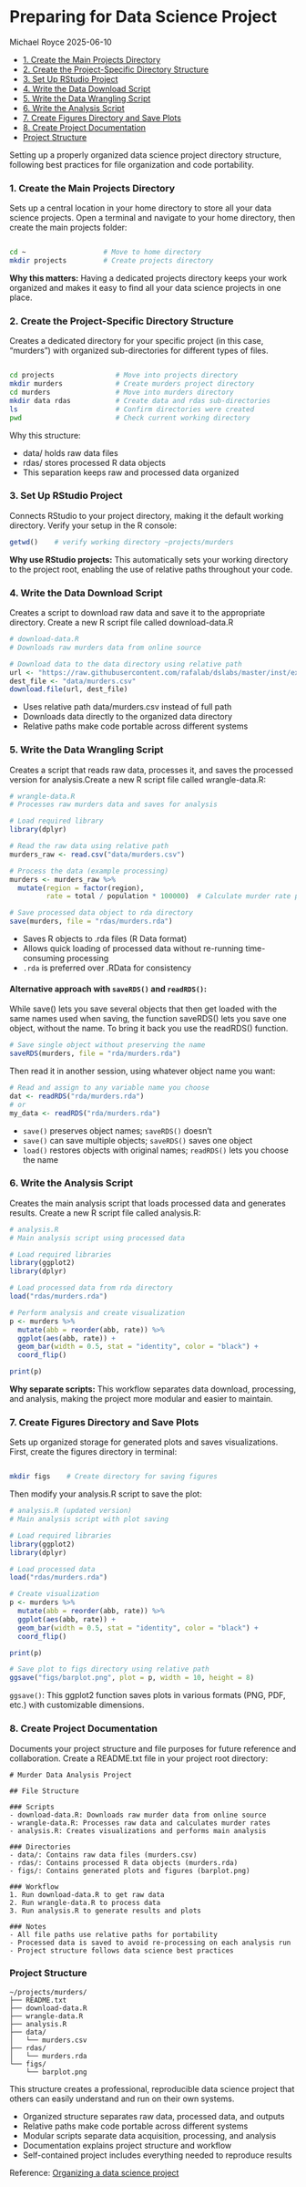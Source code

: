 # Preparing for Data Science Project
Michael Royce
2025-06-10

- [1. Create the Main Projects
  Directory](#1-create-the-main-projects-directory)
- [2. Create the Project-Specific Directory
  Structure](#2-create-the-project-specific-directory-structure)
- [3. Set Up RStudio Project](#3-set-up-rstudio-project)
- [4. Write the Data Download Script](#4-write-the-data-download-script)
- [5. Write the Data Wrangling
  Script](#5-write-the-data-wrangling-script)
- [6. Write the Analysis Script](#6-write-the-analysis-script)
- [7. Create Figures Directory and Save
  Plots](#7-create-figures-directory-and-save-plots)
- [8. Create Project Documentation](#8-create-project-documentation)
- [Project Structure](#project-structure)

Setting up a properly organized data science project directory
structure, following best practices for file organization and code
portability.

### 1. Create the Main Projects Directory

Sets up a central location in your home directory to store all your data
science projects. Open a terminal and navigate to your home directory,
then create the main projects folder:

``` bash

cd ~                   # Move to home directory
mkdir projects         # Create projects directory
```

**Why this matters:** Having a dedicated projects directory keeps your
work organized and makes it easy to find all your data science projects
in one place.

### 2. Create the Project-Specific Directory Structure

Creates a dedicated directory for your specific project (in this case,
“murders”) with organized sub-directories for different types of files.

``` bash

cd projects               # Move into projects directory
mkdir murders             # Create murders project directory
cd murders                # Move into murders directory
mkdir data rdas           # Create data and rdas sub-directories
ls                        # Confirm directories were created
pwd                       # Check current working directory
```

Why this structure:

- data/ holds raw data files
- rdas/ stores processed R data objects
- This separation keeps raw and processed data organized

### 3. Set Up RStudio Project

Connects RStudio to your project directory, making it the default
working directory. Verify your setup in the R console:

``` r
getwd()    # verify working directory ~projects/murders
```

**Why use RStudio projects:** This automatically sets your working
directory to the project root, enabling the use of relative paths
throughout your code.

### 4. Write the Data Download Script

Creates a script to download raw data and save it to the appropriate
directory. Create a new R script file called download-data.R

``` r
# download-data.R
# Downloads raw murders data from online source

# Download data to the data directory using relative path
url <- "https://raw.githubusercontent.com/rafalab/dslabs/master/inst/extdata/murders.csv"
dest_file <- "data/murders.csv"
download.file(url, dest_file)
```

- Uses relative path data/murders.csv instead of full path
- Downloads data directly to the organized data directory
- Relative paths make code portable across different systems

### 5. Write the Data Wrangling Script

Creates a script that reads raw data, processes it, and saves the
processed version for analysis.Create a new R script file called
wrangle-data.R:

``` r
# wrangle-data.R
# Processes raw murders data and saves for analysis

# Load required library
library(dplyr)

# Read the raw data using relative path
murders_raw <- read.csv("data/murders.csv")

# Process the data (example processing)
murders <- murders_raw %>%
  mutate(region = factor(region),
         rate = total / population * 100000)  # Calculate murder rate per 100k

# Save processed data object to rda directory
save(murders, file = "rdas/murders.rda")
```

- Saves R objects to .rda files (R Data format)
- Allows quick loading of processed data without re-running
  time-consuming processing
- `.rda` is preferred over .RData for consistency

#### Alternative approach with `saveRDS()` and `readRDS()`:

While save() lets you save several objects that then get loaded with the
same names used when saving, the function saveRDS() lets you save one
object, without the name. To bring it back you use the readRDS()
function.

``` r
# Save single object without preserving the name
saveRDS(murders, file = "rda/murders.rda")
```

Then read it in another session, using whatever object name you want:

``` r
# Read and assign to any variable name you choose
dat <- readRDS("rda/murders.rda")
# or
my_data <- readRDS("rda/murders.rda")
```

- `save()` preserves object names; `saveRDS()` doesn’t
- `save()` can save multiple objects; `saveRDS()` saves one object
- `load()` restores objects with original names; `readRDS()` lets you
  choose the name

### 6. Write the Analysis Script

Creates the main analysis script that loads processed data and generates
results. Create a new R script file called analysis.R:

``` r
# analysis.R
# Main analysis script using processed data

# Load required libraries
library(ggplot2)
library(dplyr)

# Load processed data from rda directory
load("rdas/murders.rda")

# Perform analysis and create visualization
p <- murders %>%
  mutate(abb = reorder(abb, rate)) %>% 
  ggplot(aes(abb, rate)) +
  geom_bar(width = 0.5, stat = "identity", color = "black") +
  coord_flip()

print(p)
```

**Why separate scripts:** This workflow separates data download,
processing, and analysis, making the project more modular and easier to
maintain.

### 7. Create Figures Directory and Save Plots

Sets up organized storage for generated plots and saves visualizations.
First, create the figures directory in terminal:

``` bash

mkdir figs    # Create directory for saving figures
```

Then modify your analysis.R script to save the plot:

``` r
# analysis.R (updated version)
# Main analysis script with plot saving

# Load required libraries
library(ggplot2)
library(dplyr)

# Load processed data
load("rdas/murders.rda")

# Create visualization
p <- murders %>%
  mutate(abb = reorder(abb, rate)) %>% 
  ggplot(aes(abb, rate)) +
  geom_bar(width = 0.5, stat = "identity", color = "black") +
  coord_flip()

print(p)

# Save plot to figs directory using relative path
ggsave("figs/barplot.png", plot = p, width = 10, height = 8)
```

`ggsave()`: This ggplot2 function saves plots in various formats (PNG,
PDF, etc.) with customizable dimensions.

### 8. Create Project Documentation

Documents your project structure and file purposes for future reference
and collaboration. Create a README.txt file in your project root
directory:

``` plaintext
# Murder Data Analysis Project

## File Structure

### Scripts
- download-data.R: Downloads raw murder data from online source
- wrangle-data.R: Processes raw data and calculates murder rates
- analysis.R: Creates visualizations and performs main analysis

### Directories
- data/: Contains raw data files (murders.csv)
- rdas/: Contains processed R data objects (murders.rda)
- figs/: Contains generated plots and figures (barplot.png)

### Workflow
1. Run download-data.R to get raw data
2. Run wrangle-data.R to process data
3. Run analysis.R to generate results and plots

### Notes
- All file paths use relative paths for portability
- Processed data is saved to avoid re-processing on each analysis run
- Project structure follows data science best practices
```

### Project Structure

``` plaintext
~/projects/murders/
├── README.txt
├── download-data.R
├── wrangle-data.R
├── analysis.R
├── data/
│   └── murders.csv
├── rdas/
│   └── murders.rda
└── figs/
    └── barplot.png
```

This structure creates a professional, reproducible data science project
that others can easily understand and run on their own systems.

- Organized structure separates raw data, processed data, and outputs
- Relative paths make code portable across different systems
- Modular scripts separate data acquisition, processing, and analysis
- Documentation explains project structure and workflow
- Self-contained project includes everything needed to reproduce results

Reference: [Organizing a data science
project](https://rafalab.dfci.harvard.edu/dsbook-part-1/productivity/reproducible-projects.html#sec-organizing)
